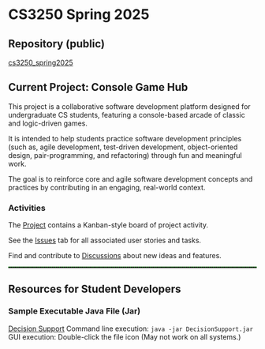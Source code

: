 # CS3250 Spring 2025
## Repository (public)
[cs3250_spring2025](https://github.com/MetroCS/cs3250_spring2025)

## Current Project: Console Game Hub

This project is a collaborative software development platform designed for undergraduate CS students, featuring a console-based arcade of classic and logic-driven games.

It is intended to help students practice software development principles (such as, agile development, test-driven development, object-oriented design, pair-programming, and refactoring) through fun and meaningful work.

The goal is to reinforce core and agile software development concepts and practices by contributing in an engaging, real-world context.

### Activities

The [Project](https://github.com/orgs/MetroCS/projects/9) contains a Kanban-style board of project activity.

See the [Issues](https://github.com/MetroCS/cs3250_spring2025/issues) tab for all associated user stories and tasks.

Find and contribute to [Discussions](https://github.com/MetroCS/cs3250_spring2025/discussions) about new ideas and features.

<hr style="border-top: 2px dotted green;">

## Resources for Student Developers
### Sample Executable Java File (Jar)
[Decision Support](DecisionSupport.jar)
Command line execution: ```java -jar DecisionSupport.jar```
GUI execution: Double-click the file icon (May not work on all systems.)

